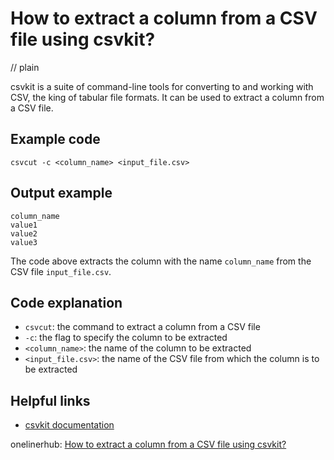 # How to extract a column from a CSV file using csvkit?
// plain

csvkit is a suite of command-line tools for converting to and working with CSV, the king of tabular file formats. It can be used to extract a column from a CSV file.

## Example code

```
csvcut -c <column_name> <input_file.csv>
```

## Output example

```
column_name
value1
value2
value3
```

The code above extracts the column with the name `column_name` from the CSV file `input_file.csv`.

## Code explanation

- `csvcut`: the command to extract a column from a CSV file
- `-c`: the flag to specify the column to be extracted
- `<column_name>`: the name of the column to be extracted
- `<input_file.csv>`: the name of the CSV file from which the column is to be extracted

## Helpful links
- [csvkit documentation](https://csvkit.readthedocs.io/en/latest/)

onelinerhub: [How to extract a column from a CSV file using csvkit?](https://onelinerhub.com/csvkit/how-to-extract-a-column-from-a-csv-file-using-csvkit)
